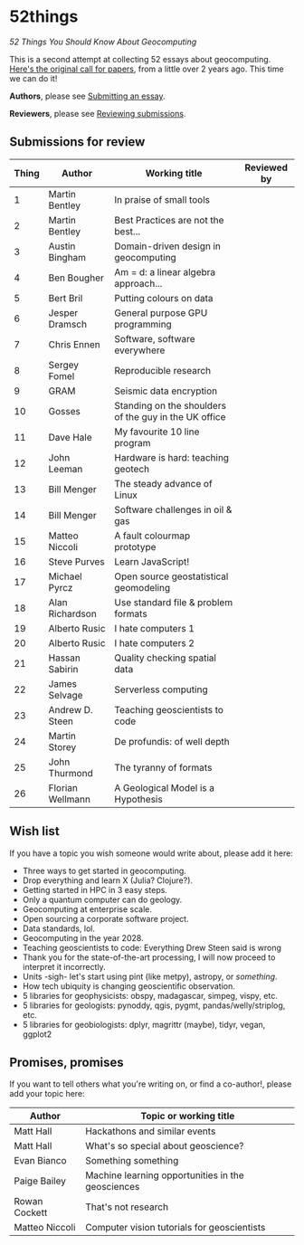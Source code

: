 # 52things
_52 Things You Should Know About Geocomputing_

This is a second attempt at collecting 52 essays about geocomputing. [Here's the original call for papers](https://agilescientific.com/blog/2014/12/29/geocomputing-call-for-papers), from a little over 2 years ago. This time we can do it!

**Authors**, please see [Submitting an essay](Submitting_an_essay.md).

**Reviewers**, please see [Reviewing submissions](Reviewing_submissions.md).


## Submissions for review

| Thing | Author           | Working title                       | Reviewed by |
| ----- | ---------------- | ----------------------------------- | ----------- |
|    1  | Martin Bentley   | In praise of small tools            |             |
|    2  | Martin Bentley   | Best Practices are not the best...  |             |
|    3  | Austin Bingham   | Domain-driven design in geocomputing|             |
|    4  | Ben Bougher      | Am = d: a linear algebra approach...|             |
|    5  | Bert Bril        | Putting colours on data             |             |
|    6  | Jesper Dramsch   | General purpose GPU programming     |             |
|    7  | Chris Ennen      | Software, software everywhere       |             |
|    8  | Sergey Fomel     | Reproducible research               |             |
|    9  | GRAM             | Seismic data encryption             |             |
|   10  | Gosses           | Standing on the shoulders of the guy in the UK office |       | 
|   11  | Dave Hale        | My favourite 10 line program        |             |
|   12  | John Leeman      | Hardware is hard: teaching geotech  |             |
|   13  | Bill Menger      | The steady advance of Linux         |             |
|   14  | Bill Menger      | Software challenges in oil & gas    |             |
|   15  | Matteo Niccoli   | A fault colourmap prototype         |             |
|   16  | Steve Purves     | Learn JavaScript!                   |             |
|   17  | Michael Pyrcz    | Open source geostatistical geomodeling |             |
|   18  | Alan Richardson  | Use standard file & problem formats |             |
|   19  | Alberto Rusic    | I hate computers 1                  |             |
|   20  | Alberto Rusic    | I hate computers 2                  |             |
|   21  | Hassan Sabirin   | Quality checking spatial data       |             |
|   22  | James Selvage    | Serverless computing                |             |
|   23  | Andrew D. Steen  | Teaching geoscientists to code      |
|   24  | Martin Storey    | De profundis: of well depth         |             |
|   25  | John Thurmond    | The tyranny of formats              |             |   
|   26  | Florian Wellmann | A Geological Model is a Hypothesis  |             |



## Wish list

If you have a topic you wish someone would write about, please add it here:

- Three ways to get started in geocomputing.
- Drop everything and learn X (Julia? Clojure?).
- Getting started in HPC in 3 easy steps.
- Only a quantum computer can do geology.
- Geocomputing at enterprise scale.
- Open sourcing a corporate software project.
- Data standards, lol.
- Geocomputing in the year 2028.
- Teaching geoscientists to code: Everything Drew Steen said is wrong
- Thank you for the state-of-the-art processing, I will now proceed to interpret it incorrectly.
- Units -sigh- let's start using pint (like metpy), astropy, or _something_.
- How tech ubiquity is changing geoscientific observation.
- 5 libraries for geophysicists: obspy, madagascar, simpeg, vispy, etc.
- 5 libraries for geologists: pynoddy, qgis, pygmt, pandas/welly/striplog, etc.
- 5 libraries for geobiologists: dplyr, magrittr (maybe), tidyr, vegan, ggplot2


## Promises, promises

If you want to tell others what you're writing on, or find a co-author!, please add your topic here:

| Author           | Topic or working title                                |
| ---------------- | ----------------------------------------------------- |
| Matt Hall        | Hackathons and similar events                         |
| Matt Hall        | What's so special about geoscience?                   |
| Evan Bianco      | Something something                                   |
| Paige Bailey     | Machine learning opportunities in the geosciences     |
| Rowan Cockett    | That's not research                                   |
| Matteo Niccoli   | Computer vision tutorials for geoscientists       |

